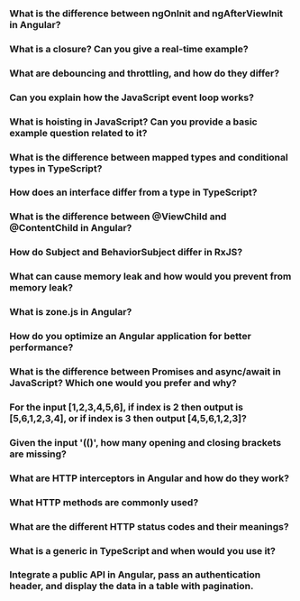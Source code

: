 ### What is the difference between ngOnInit and ngAfterViewInit in Angular?

### What is a closure? Can you give a real-time example?

### What are debouncing and throttling, and how do they differ?

### Can you explain how the JavaScript event loop works?

### What is hoisting in JavaScript? Can you provide a basic example question related to it?

### What is the difference between mapped types and conditional types in TypeScript?

### How does an interface differ from a type in TypeScript?

### What is the difference between @ViewChild and @ContentChild in Angular?

### How do Subject and BehaviorSubject differ in RxJS?

### What can cause memory leak and how would you prevent from memory leak?

### What is zone.js in Angular?

### How do you optimize an Angular application for better performance?

### What is the difference between Promises and async/await in JavaScript? Which one would you prefer and why?

### For the input [1,2,3,4,5,6], if index is 2 then output is [5,6,1,2,3,4], or if index is 3 then output [4,5,6,1,2,3]?

### Given the input '(()', how many opening and closing brackets are missing?

### What are HTTP interceptors in Angular and how do they work?

### What HTTP methods are commonly used?

### What are the different HTTP status codes and their meanings?

### What is a generic in TypeScript and when would you use it?

### Integrate a public API in Angular, pass an authentication header, and display the data in a table with pagination.



